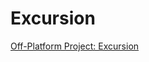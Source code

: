 # Excursion

[Off-Platform Project: Excursion](https://www.codecademy.com/paths/full-stack-engineer-career-path/tracks/fscp-bringing-your-site-online/modules/off-platform-excursion-project/projects/f1-excursion)
